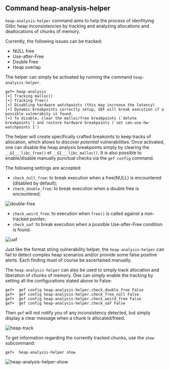 ## Command heap-analysis-helper ##

`heap-analysis-helper` command aims to help the process of idenfitying Glibc
heap inconsistencies by tracking and analyzing allocations and deallocations of
chunks of memory.

Currently, the following issues can be tracked:

   * NULL free
   * Use-after-Free
   * Double Free
   * Heap overlap

The helper can simply be activated by running the command `heap-analysis-helper`.

```
gef➤ heap-analysis
[+] Tracking malloc()
[+] Tracking free()
[+] Disabling hardware watchpoints (this may increase the latency)
[+] Dynamic breakpoints correctly setup, GEF will break execution if a possible vulnerabity is found.
[+] To disable, clear the malloc/free breakpoints (`delete breakpoints`) and restore hardware breakpoints (`set can-use-hw-watchpoints 1`)
```

The helper will create specifically crafted breakoints to keep tracks of
allocation, which allows to discover *potential* vulnerabilities. Once
activated, one can disable the heap analysis breakpoints simply by clearing the
`__GI___libc_free()` et `__GI___libc_malloc()`. It is also possible to
enable/disable manually punctual checks via the `gef config` command.

The following settings are accepted:

   * `check_null_free`: to break execution when a free(NULL) is encountered
     (disabled by default);
   * `check_double_free`: to break execution when a double free is encountered;

![double-free](https://i.imgur.com/S7b4FJa.png)

   * `check_weird_free`: to execution when `free()` is called against a
     non-tracked pointer;
   * `check_uaf`: to break execution when a possible Use-after-Free condition is
     found.

![uaf](https://i.imgur.com/NfV5Cu9.png)

Just like the format string vulnerability helper, the `heap-analysis-helper`
can fail to detect complex heap scenarios and/or provide some false positive
alerts. Each finding must of course be ascertained manually.

The `heap-analysis-helper` can also be used to simply track allocation and
liberation of chunks of memory. One can simply enable the tracking by setting
all the configurations stated above to False:

```
gef➤  gef config heap-analysis-helper.check_double_free False
gef➤  gef config heap-analysis-helper.check_free_null False
gef➤  gef config heap-analysis-helper.check_weird_free False
gef➤  gef config heap-analysis-helper.check_uaf False
```

Then `gef` will not notify you of any inconsistency detected, but simply display
a clear message when a chunk is allocated/freed.

![heap-track](https://i.imgur.com/68NGTvw.png)

To get information regarding the currently tracked chunks, use the `show`
subcommand:

```
gef➤  heap-analysis-helper show
```

![heap-analysis-helper-show](http://i.imgur.com/0I4jBWJ.png)

